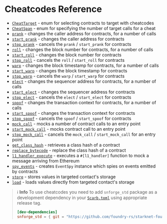 # Cheatcodes Reference

- [`CheatTarget`](cheatcodes/cheat_target.md) - enum for selecting contracts to target with cheatcodes
- [`CheatSpan`](cheatcodes/cheat_span.md) - enum for specifying the number of target calls for a cheat
- [`prank`](cheatcodes/caller_address#prank) - changes the caller address for contracts, for a number of calls
- [`start_prank`](cheatcodes/caller_address#start_prank) - changes the caller address for contracts
- [`stop_prank`](cheatcodes/caller_address#stop_prank) - cancels the `prank` / `start_prank` for contracts
- [`roll`](cheatcodes/block_number/roll.md) - changes the block number for contracts, for a number of calls
- [`start_roll`](cheatcodes/block_number/start_roll.md) - changes the block number for contracts
- [`stop_roll`](cheatcodes/block_number/stop_roll.md) - cancels the `roll` / `start_roll` for contracts
- [`warp`](cheatcodes/block_timestamp#warp) - changes the block timestamp for contracts, for a number of calls
- [`start_warp`](cheatcodes/block_timestamp#start_warp) - changes the block timestamp for contracts
- [`stop_warp`](cheatcodes/block_timestamp#stop_warp) - cancels the `warp` / `start_warp` for contracts
- [`elect`](cheatcodes/sequencer_address/elect.md) - changes the sequencer address for contracts, for a number of calls
- [`start_elect`](cheatcodes/sequencer_address/start_elect.md) - changes the sequencer address for contracts
- [`stop_elect`](cheatcodes/sequencer_address/stop_elect.md) - cancels the `elect` / `start_elect` for contracts
- [`spoof`](cheatcodes/tx_info/spoof.md) - changes the transaction context for contracts, for a number of calls
- [`start_spoof`](cheatcodes/tx_info/start_spoof.md) - changes the transaction context for contracts
- [`stop_spoof`](cheatcodes/tx_info/stop_spoof.md) - cancels the `spoof` / `start_spoof` for contracts
- [`mock_call`](cheatcodes/mock/mock_call.md) - mocks a number of contract calls to an entry point
- [`start_mock_call`](cheatcodes/mock/start_mock_call.md) - mocks contract call to an entry point
- [`stop_mock_call`](cheatcodes/mock/stop_mock_call.md) - cancels the `mock_call` / `start_mock_call` for an entry point
- [`get_class_hash`](cheatcodes/get_class_hash.md) - retrieves a class hash of a contract
- [`replace_bytecode`](cheatcodes/replace_bytecode.md) - replace the class hash of a contract
- [`l1_handler_execute`](cheatcodes/l1_handler_execute.md) - executes a `#[l1_handler]` function to mock a message arriving from Ethereum
- [`spy_events`](cheatcodes/spy_events.md) - creates `EventSpy` instance which spies on events emitted by contracts
- [`store`](cheatcodes/store.md) - stores values in targeted contact's storage
- [`load`](cheatcodes/load.md) - loads values directly from targeted contact's storage

> ℹ️ **Info**
> To use cheatcodes you need to add `snforge_std` package as a development dependency in
> your [`Scarb.toml`](https://docs.swmansion.com/scarb/docs/guides/dependencies.html#development-dependencies)
> using appropriate release tag.
>
> ```toml
> [dev-dependencies]
> snforge_std = { git = "https://github.com/foundry-rs/starknet-foundry.git", tag = "v0.12.0" }
> ```
